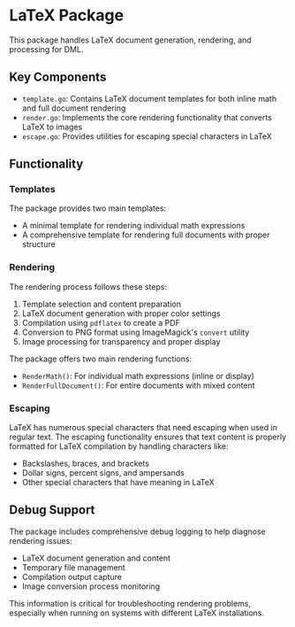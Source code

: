 # LaTeX Package

This package handles LaTeX document generation, rendering, and processing for DML.

## Key Components

- `template.go`: Contains LaTeX document templates for both inline math and full document rendering
- `render.go`: Implements the core rendering functionality that converts LaTeX to images
- `escape.go`: Provides utilities for escaping special characters in LaTeX

## Functionality

### Templates

The package provides two main templates:
- A minimal template for rendering individual math expressions
- A comprehensive template for rendering full documents with proper structure

### Rendering

The rendering process follows these steps:
1. Template selection and content preparation
2. LaTeX document generation with proper color settings
3. Compilation using `pdflatex` to create a PDF
4. Conversion to PNG format using ImageMagick's `convert` utility
5. Image processing for transparency and proper display

The package offers two main rendering functions:
- `RenderMath()`: For individual math expressions (inline or display)
- `RenderFullDocument()`: For entire documents with mixed content

### Escaping

LaTeX has numerous special characters that need escaping when used in regular text. The escaping functionality ensures that text content is properly formatted for LaTeX compilation by handling characters like:
- Backslashes, braces, and brackets
- Dollar signs, percent signs, and ampersands
- Other special characters that have meaning in LaTeX

## Debug Support

The package includes comprehensive debug logging to help diagnose rendering issues:
- LaTeX document generation and content
- Temporary file management
- Compilation output capture
- Image conversion process monitoring

This information is critical for troubleshooting rendering problems, especially when running on systems with different LaTeX installations.